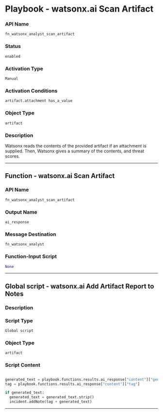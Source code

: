 <!--
    DO NOT MANUALLY EDIT THIS FILE
    THIS FILE IS AUTOMATICALLY GENERATED WITH resilient-sdk codegen
    Generated with resilient-sdk v51.0.4.0.1351
-->

# Playbook - watsonx.ai Scan Artifact

### API Name
`fn_watsonx_analyst_scan_artifact`

### Status
`enabled`

### Activation Type
`Manual`

### Activation Conditions
`artifact.attachment has_a_value`

### Object Type
`artifact`

### Description
Watsonx reads the contents of the provided artifact if an attachment is supplied. 
Then, Watsonx gives a summary of the contents, and threat scores.


---
## Function - watsonx.ai Scan Artifact

### API Name
`fn_watsonx_analyst_scan_artifact`

### Output Name
`ai_response`

### Message Destination
`fn_watsonx_analyst`

### Function-Input Script
```python
None
```

---

## Global script - watsonx.ai Add Artifact Report to Notes

### Description


### Script Type
`Global script`

### Object Type
`artifact`

### Script Content
```python

generated_text = playbook.functions.results.ai_response["content"]["generated_text"]
tag = playbook.functions.results.ai_response["content"]["tag"]

if generated_text:
  generated_text = generated_text.strip()
  incident.addNote(tag + generated_text)

```

---

